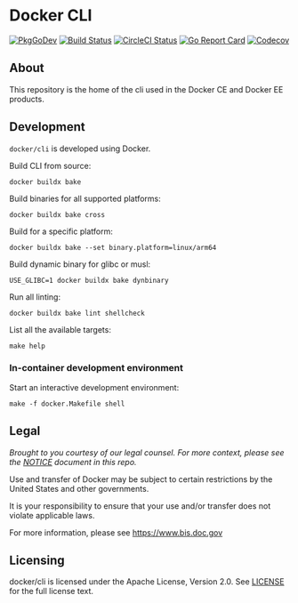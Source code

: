 # Docker CLI

[![PkgGoDev](https://img.shields.io/badge/go.dev-docs-007d9c?logo=go&logoColor=white)](https://pkg.go.dev/github.com/docker/cli)
[![Build Status](https://img.shields.io/github/workflow/status/docker/cli/build?logo=github)](https://github.com/docker/cli/actions?query=workflow%3Abuild)
[![CircleCI Status](https://img.shields.io/circleci/build/github/docker/cli/master?logo=circleci)](https://circleci.com/gh/docker/cli/tree/master)
[![Go Report Card](https://goreportcard.com/badge/github.com/docker/cli)](https://goreportcard.com/report/github.com/docker/cli)
[![Codecov](https://codecov.io/gh/docker/cli/branch/master/graph/badge.svg)](https://codecov.io/gh/docker/cli)

## About

This repository is the home of the cli used in the Docker CE and
Docker EE products.

## Development

`docker/cli` is developed using Docker.

Build CLI from source:

```shell
docker buildx bake
```

Build binaries for all supported platforms:

```shell
docker buildx bake cross
```

Build for a specific platform:

```shell
docker buildx bake --set binary.platform=linux/arm64 
```

Build dynamic binary for glibc or musl:

```shell
USE_GLIBC=1 docker buildx bake dynbinary 
```

Run all linting:

```shell
docker buildx bake lint shellcheck
```

List all the available targets:

```shell
make help
```

### In-container development environment

Start an interactive development environment:

```shell
make -f docker.Makefile shell
```

## Legal

*Brought to you courtesy of our legal counsel. For more context,
please see the [NOTICE](https://github.com/docker/cli/blob/master/NOTICE) document in this repo.*

Use and transfer of Docker may be subject to certain restrictions by the
United States and other governments.

It is your responsibility to ensure that your use and/or transfer does not
violate applicable laws.

For more information, please see https://www.bis.doc.gov

## Licensing

docker/cli is licensed under the Apache License, Version 2.0. See
[LICENSE](https://github.com/docker/docker/blob/master/LICENSE) for the full
license text.
